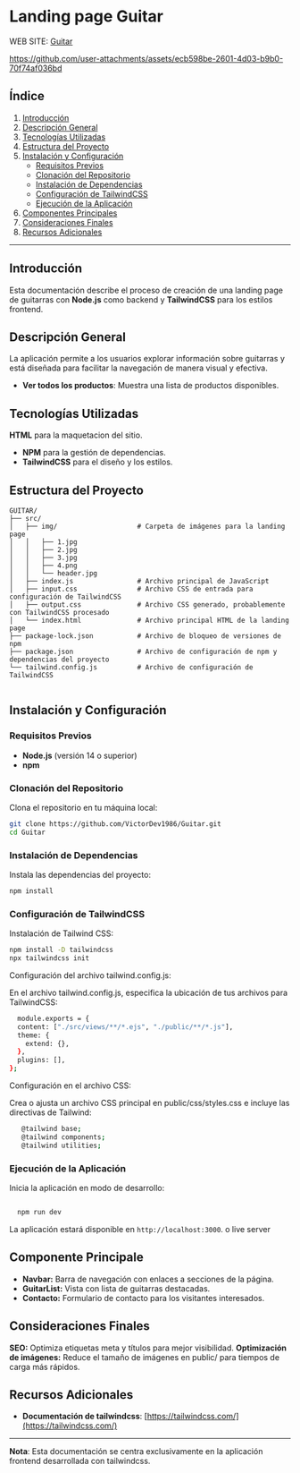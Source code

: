 # Landing page Guitar

WEB SITE: [Guitar](https://lovely-platypus-53c099.netlify.app/)

https://github.com/user-attachments/assets/ecb598be-2601-4d03-b9b0-70f74af036bd

## Índice

1. [Introducción](#introducción)
2. [Descripción General](#descripción-general)
3. [Tecnologías Utilizadas](#tecnologías-utilizadas)
4. [Estructura del Proyecto](#estructura-del-proyecto)
5. [Instalación y Configuración](#instalación-y-configuración)
    - [Requisitos Previos](#requisitos-previos)
    - [Clonación del Repositorio](#clonación-del-repositorio)
    - [Instalación de Dependencias](#instalación-de-dependencias)
    - [Configuración de TailwindCSS](#Configuración-de-TailwindCSS)
    - [Ejecución de la Aplicación](#ejecución-de-la-aplicación)
6. [Componentes Principales](#componentes-principales)
7. [Consideraciones Finales](#consideraciones-finales)
8. [Recursos Adicionales](#recursos-adicionales)

---

## Introducción

Esta documentación describe el proceso de creación de una landing page de guitarras con **Node.js** como backend y **TailwindCSS** para los estilos frontend.

## Descripción General

La aplicación permite a los usuarios explorar información sobre guitarras y está diseñada para facilitar la navegación de manera visual y efectiva.

- **Ver todos los productos**: Muestra una lista de productos disponibles.


## Tecnologías Utilizadas

  **HTML**  para la maquetacion del sitio.
- **NPM**  para la gestión de dependencias.
- **TailwindCSS**  para el diseño y los estilos.

## Estructura del Proyecto

```
GUITAR/
├── src/
│   ├── img/                    # Carpeta de imágenes para la landing page
│   │   ├── 1.jpg
│   │   ├── 2.jpg
│   │   ├── 3.jpg
│   │   ├── 4.png
│   │   └── header.jpg
│   ├── index.js                # Archivo principal de JavaScript
│   ├── input.css               # Archivo CSS de entrada para configuración de TailwindCSS
│   ├── output.css              # Archivo CSS generado, probablemente con TailwindCSS procesado
│   └── index.html              # Archivo principal HTML de la landing page
├── package-lock.json           # Archivo de bloqueo de versiones de npm
├── package.json                # Archivo de configuración de npm y dependencias del proyecto
└── tailwind.config.js          # Archivo de configuración de TailwindCSS


```

## Instalación y Configuración

### Requisitos Previos

- **Node.js** (versión 14 o superior)
- **npm** 

### Clonación del Repositorio

Clona el repositorio en tu máquina local:

```bash
git clone https://github.com/VictorDev1986/Guitar.git
cd Guitar
```

### Instalación de Dependencias

Instala las dependencias del proyecto:

```bash
npm install

```
### Configuración de TailwindCSS

Instalación de Tailwind CSS:

```bash
npm install -D tailwindcss
npx tailwindcss init

```

Configuración del archivo tailwind.config.js:

En el archivo tailwind.config.js, especifica la ubicación de tus archivos para TailwindCSS:

```bash
  module.exports = {
  content: ["./src/views/**/*.ejs", "./public/**/*.js"],
  theme: {
    extend: {},
  },
  plugins: [],
};

```
Configuración en el archivo CSS:

Crea o ajusta un archivo CSS principal en public/css/styles.css e incluye las directivas de Tailwind:

```bash
   @tailwind base;
   @tailwind components;
   @tailwind utilities;

```


### Ejecución de la Aplicación

Inicia la aplicación en modo de desarrollo:

```bash

  npm run dev

```

La aplicación estará disponible en `http://localhost:3000`. o live server

## Componente Principale

- **Navbar:** Barra de navegación con enlaces a secciones de la página.
- **GuitarList:** Vista con lista de guitarras destacadas.
- **Contacto:** Formulario de contacto para los visitantes interesados.

## Consideraciones Finales


**SEO:** Optimiza etiquetas meta y títulos para mejor visibilidad.
**Optimización de imágenes:** Reduce el tamaño de imágenes en public/ para tiempos de carga más rápidos.


## Recursos Adicionales

- **Documentación de tailwindcss**: [https://tailwindcss.com/](https://tailwindcss.com/)

---

**Nota**: Esta documentación se centra exclusivamente en la aplicación frontend desarrollada con tailwindcss.
